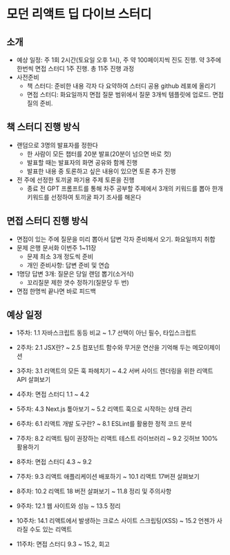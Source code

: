 # 모던 리액트 딥 다이브 스터디

## 소개

- 예상 일정: 주 1회 2시간(토요일 오후 1시), 주 약 100페이지씩 진도 진행. 약 3주에 한번씩 면접 스터디 1주 진행. 총 11주 진행 과정
- 사전준비
  - 책 스터디: 준비한 내용 각자 다 요약하여 스터디 공용 github 레포에 올리기
  - 면접 스터디: 화요일까지 면접 질문 범위에서 질문 3개씩 템플릿에 업로드. 면접 질의 준비.

## 책 스터디 진행 방식

- 랜덤으로 3명의 발표자를 정한다
  - 한 사람이 모든 챕터를 20분 발표(20분이 넘으면 바로 컷)
  - 발표할 때는 발표자의 화면 공유와 함께 진행
  - 발표한 내용 중 토론하고 싶은 내용이 있으면 토론 추가 진행
- 전 주에 선정한 토끼굴 파기용 주제 토론을 진행
  - 종료 전 GPT 프롬프트를 통해 차주 공부할 주제에서 3개의 키워드를 뽑아 한개 키워드를 선정하여 토끼굴 파기 조사를 해온다

## 면접 스터디 진행 방식

- 면접이 있는 주에 질문을 미리 뽑아서 답변 각자 준비해서 오기. 화요일까지 취합
- 문제 은행 문서화 이번주 1~11장
	- 문제 최소 3개 정도씩 준비
	- 개인 준비사항: 답변 준비 및 연습
- 1명당 답변 3개: 질문은 당일 랜덤 뽑기(소거식) 
	- 꼬리질문 제한 갯수 정하기(질문당 두 번)
- 면접 한명씩 끝나면 바로 피드백

## 예상 일정

- 1주차: 1.1 자바스크립트 동등 비교 ~ 1.7 선택이 아닌 필수, 타입스크립트

- 2주차: 2.1 JSX란? ~ 2.5 컴포넌트 함수와 무거운 연산을 기억해 두는 메모이제이션

- 3주차: 3.1 리액트의 모든 훅 파헤치기 ~ 4.2 서버 사이드 렌더링을 위한 리액트 API 살펴보기

- 4주차: 면접 스터디 1.1 ~ 4.2

- 5주차: 4.3 Next.js 톺아보기 ~ 5.2 리액트 훅으로 시작하는 상태 관리

- 6주차: 6.1 리액트 개발 도구란? ~ 8.1 ESLint를 활용한 정적 코드 분석

- 7주차: 8.2 리액트 팀이 권장하는 리액트 테스트 라이브러리 ~ 9.2 깃허브 100% 활용하기

- 8주차: 면접 스터디 4.3 ~ 9.2

- 7주차: 9.3 리액트 애플리케이션 배포하기 ~ 10.1 리액트 17버젼 살펴보기

- 8주차: 10.2 리액트 18 버전 살펴보기 ~ 11.8 정리 및 주의사항

- 9주차: 12.1 웹 사이트와 성능 ~ 13.5 정리

- 10주차: 14.1 리액트에서 발생하는 크로스 사이트 스크립팅(XSS) ~ 15.2 언젠가 사라질 수도 있는 리액트

- 11주차: 면접 스터디 9.3 ~ 15.2, 회고
